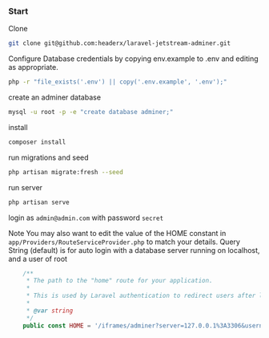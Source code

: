 ### Start

Clone
```bash
git clone git@github.com:headerx/laravel-jetstream-adminer.git
```
Configure Database credentials by copying env.example to .env and editing as appropriate.
```bash
php -r "file_exists('.env') || copy('.env.example', '.env');"
```
create an adminer database

```bash
mysql -u root -p -e "create database adminer;"
```
install
```bash
composer install
```
run migrations and seed
```bash
php artisan migrate:fresh --seed
```

run server 
```bash
php artisan serve
```

login as `admin@admin.com` with password `secret`

Note
You may also want to edit the value of the HOME constant in `app/Providers/RouteServiceProvider.php` to match your details.
Query String (default) is for auto login with a database server running on localhost, and a user of root

```php
    /**
     * The path to the "home" route for your application.
     *
     * This is used by Laravel authentication to redirect users after login.
     *
     * @var string
     */
    public const HOME = '/iframes/adminer?server=127.0.0.1%3A3306&username=root&db=';
 ```
